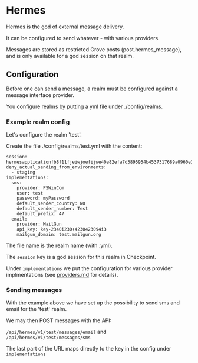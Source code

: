 Hermes
======

Hermes is the god of external message delivery.

It can be configured to send whatever - with various providers.

Messages are stored as restricted Grove posts (post.hermes_message), and is only available for a god session on that realm.

## Configuration

Before one can send a message, a realm must be configured against a message interface provider.

You configure realms by putting a yml file under ./config/realms.

### Example realm config

Let's configure the realm 'test'.

Create the file ./config/realms/test.yml with the content:

  ```
  session: hermesapplicationfb8f11fjeiwjoefijwe40e82efa7d3895954b4537317689a0960e35c67076
  deny_actual_sending_from_environments:
    - staging
  implementations:
    sms:
      provider: PSWinCom
      user: test
      password: myPassword
      default_sender_country: NO
      default_sender_number: Test
      default_prefix: 47
    email:
      provider: MailGun
      api_key: key-2340i230+4230423094i3
      mailgun_domain: test.mailgun.org

  ```

The file name is the realm name (with .yml).

The ``session`` key is a god session for this realm in Checkpoint.

Under ``implementations`` we put the configuration for various provider implmentations (see [providers.md](./providers.md) for details).

### Sending messages

With the example above we have set up the possibility to send sms and email for the 'test' realm.

We may then POST messages with the API:

``/api/hermes/v1/test/messages/email`` and ``/api/hermes/v1/test/messages/sms``

The last part of the URL maps directly to the key in the config under ``implementations``
